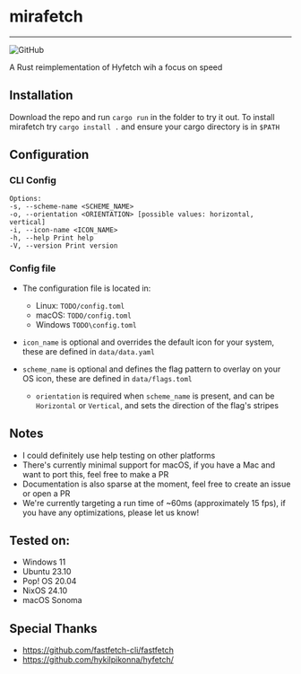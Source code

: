 # mirafetch

---

![GitHub](https://img.shields.io/github/license/argentumcation/mirafetch?color=blue)

<!--![GitHub release (with filter)](https://img.shields.io/github/v/release/argentumcation/mirafetch)
![docs.rs](https://img.shields.io/docsrs/mirafetch)
![Crates.io](https://img.shields.io/crates/d/mirafetch)
![Repology - Repositories](https://img.shields.io/repology/repositories/mirafetch)-->

A Rust reimplementation of Hyfetch wih a focus on speed

## Installation

Download the repo and run `cargo run` in the folder to try it out. To install mirafetch try `cargo install .` and ensure your cargo directory is in `$PATH`

## Configuration

### CLI Config

```
Options:
-s, --scheme-name <SCHEME_NAME>
-o, --orientation <ORIENTATION> [possible values: horizontal, vertical]
-i, --icon-name <ICON_NAME>
-h, --help Print help
-V, --version Print version
```

### Config file

- The configuration file is located in:

  - Linux: `TODO/config.toml`
  - macOS: `TODO/config.toml`
  - Windows `TODO\config.toml`

- `icon_name` is optional and overrides the default icon for your system, these are defined in `data/data.yaml`
- `scheme_name` is optional and defines the flag pattern to overlay on your OS icon, these are defined in `data/flags.toml`
  - `orientation` is required when `scheme_name` is present, and can be `Horizontal` or `Vertical`, and sets the direction of the flag's stripes

## Notes

- I could definitely use help testing on other platforms
- There's currently minimal support for macOS, if you have a Mac and want to port this, feel free to make a PR
- Documentation is also sparse at the moment, feel free to create an issue or open a PR
- We're currently targeting a run time of ~60ms (approximately 15 fps), if you have any optimizations, please let us know!

## Tested on:

- Windows 11
- Ubuntu 23.10
- Pop! OS 20.04
- NixOS 24.10
- macOS Sonoma

## Special Thanks

- https://github.com/fastfetch-cli/fastfetch
- https://github.com/hykilpikonna/hyfetch/
